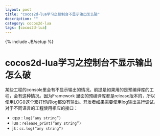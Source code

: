 ```yaml
---
layout: post
title: "cocos2d-lua学习之控制台不显示输出怎么破"
description: ""
category: cocos2d-lua
tags: [cocos2d-lua]
---
```

{% include JB/setup %}

cocos2d-lua学习之控制台不显示输出怎么破
================

某些工程的console里会有不显示输出的情况。前提是如果用的是预编译库的工程，会有这种情况。因为Framework 里面的预编译库都是release版本的，所以使用LOG()这个宏打印的log都没有输出。开发者如果需要使用log输出进行调试，对于不同语言的工程使用相应的接口： 

 - cpp : `log(“any string”) `
 - lua : `release_print(“any string”) `
 - js  : `cc.log(“any string”) `